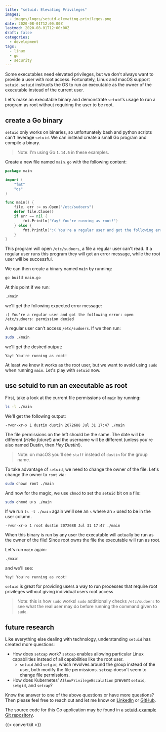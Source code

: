```yaml
---
title: "setuid: Elevating Privileges"
images:
  - images/logos/setuid-elevating-privileges.png
date: 2020-08-01T12:00:00Z
lastmod: 2020-08-01T12:00:00Z
draft: false
categories:
  - development
tags:
  - linux
  - go
  - security
---
```


Some executables need elevated privileges, but we don't always want to provide a user with root access. Fortunately, Linux and macOS support `setuid`.
`setuid` instructs the OS to run an executable as the owner of the executable instead of the current user.

Let's make an executable binary and demonstrate `setuid`'s usage to run a program as root without requiring the user to be root.

## create a Go binary

`setuid` only works on binaries, so unfortunately bash and python scripts can't leverage `setuid`. We can instead create a small Go program and compile a binary.

> Note: I'm using Go `1.14.6` in these examples.

Create a new file named `main.go` with the following content:

```go
package main

import (
	"fmt"
	"os"
)

func main() {
	file, err := os.Open("/etc/sudoers")
	defer file.Close()
	if err == nil {
		fmt.Println("Yay! You're running as root!")
	} else {
		fmt.Println(":( You're a regular user and got the following error:", err)
	}
}
```

This program will open `/etc/sudoers`, a file a regular user can't read. If a regular user runs this program they will get an error message, while the root user will be successful.

We can then create a binary named `main` by running:

```bash
go build main.go
```

At this point if we run:

```bash
./main
```

we'll get the following expected error message:

```
:( You're a regular user and got the following error: open /etc/sudoers: permission denied
```

A regular user can't access `/etc/sudoers`. If we then run:

```bash
sudo ./main
```

we'll get the desired output:

```
Yay! You're running as root!
```

At least we know it works as the root user, but we want to avoid using `sudo` when running `main`. Let's play with `setuid` now.

## use setuid to run an executable as root

First, take a look at the current file permissions of `main` by running:

```bash
ls -l ./main
```

We'll get the following output:

```
-rwxr-xr-x 1 dustin dustin 2072688 Jul 31 17:47 ./main
```

The file permissions on the left should be the same. The date will be different (_Hello future!_) and the username will be different (unless you're also named Dustin, then _Hey Dustin!_).

> Note: on macOS you'll see `staff` instead of `dustin` for the group name.

To take advantage of `setuid`, we need to change the owner of the file. Let's change the owner to `root` via:

```bash
sudo chown root ./main
```

And now for the magic, we use `chmod` to set the `setuid` bit on a file:

```bash
sudo chmod u+s ./main
```

If we run `ls -l ./main` again we'll see an `s` where an `x` used to be in the user column.

```
-rwsr-xr-x 1 root dustin 2072688 Jul 31 17:47 ./main
```

When this binary is run by any user the executable will actually be run as the owner of the file! Since root owns the file the executable will run as root.

Let's run `main` again:

```bash
./main
```

and we'll see:

```
Yay! You're running as root!
```

`setuid` is great for providing users a way to run processes that require root privileges without giving individual users root access.

> Note: this is how `sudo` works! `sudo` additionally checks `/etc/sudoers` to see what the real user may do before running the command
> given to `sudo`.

## future research

Like everything else dealing with technology, understanding `setuid` has created more questions:

- How does `setcap` work? `setcap` enables allowing particular Linux capabilities instead of all capabilities like the root user.
  - `setuid` and `setgid`, which revolves around the group instead of the user, both modify the file permissions. `setcap` doesn't seem to change file permissions.
- How does Kubernetes' `AllowPrivilegeEscalation` prevent `setuid`, `setgid`, and `setcap`?

Know the answer to one of the above questions or have more questions? Then please feel free to
reach out and let me know on [LinkedIn](https://www.linkedin.com/in/dustin-specker/) or [GitHub](https://github.com/dustinspecker).

The source code for this Go application may be found in a [setuid-example Git repository](https://github.com/dustinspecker/setuid-example).

{{< convertkit >}}
